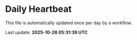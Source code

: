 # Daily Heartbeat
This file is automatically updated once per day by a workflow.

Last update: **2025-10-28 05:31:39 UTC**
